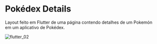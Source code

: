 # Pokédex Details
 Layout feito em Flutter de uma página contendo detalhes de um Pokemón em um aplicativo de Pokédex.
 
 ![flutter_02](https://user-images.githubusercontent.com/58119793/129081649-d07e7f22-deb8-4dca-aae0-e4697288ec55.png)
